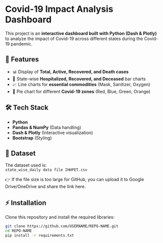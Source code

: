 # Covid-19 Impact Analysis Dashboard

This project is an **interactive dashboard built with Python (Dash & Plotly)** to analyze the impact of Covid-19 across different states during the Covid-19 pandemic.  

## 🚀 Features
- 📊 Display of **Total, Active, Recovered, and Death cases**
- 🏥 State-wise **Hospitalized, Recovered, and Deceased** bar charts
- 📈 Line charts for **essential commodities** (Mask, Sanitizer, Oxygen)
- 🥧 Pie chart for different **Covid-19 zones** (Red, Blue, Green, Orange)

## 🛠️ Tech Stack
- **Python**  
- **Pandas & NumPy** (Data handling)  
- **Dash & Plotly** (Interactive visualization)  
- **Bootstrap** (Styling)  

## 📂 Dataset
The dataset used is:  
`state_wise_daily data file IHHPET.csv`  

👉 If the file size is too large for GitHub, you can upload it to Google Drive/OneDrive and share the link here.  

## ⚡ Installation
Clone this repository and install the required libraries:

```bash
git clone https://github.com/USERNAME/REPO-NAME.git
cd REPO-NAME
pip install -r requirements.txt
